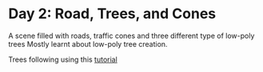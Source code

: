 # Day 2: Road, Trees, and Cones

A scene filled with roads, traffic cones and three different type of low-poly trees
Mostly learnt about low-poly tree creation.

Trees following using this [tutorial](https://www.youtube.com/watch?v=p-9pgZI3inI)